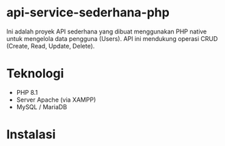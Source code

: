 # api-service-sederhana-php
Ini adalah proyek API sederhana yang dibuat menggunakan PHP native untuk mengelola data pengguna (Users). API ini mendukung operasi CRUD (Create, Read, Update, Delete).

# Teknologi
- PHP 8.1
- Server Apache (via XAMPP)
- MySQL / MariaDB

# Instalasi
